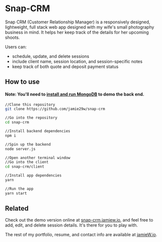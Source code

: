 # Snap-CRM

Snap CRM (Customer Relationship Manager) is a responsively designed, lightweight, full stack web app designed with my wife's small photography business in mind. It helps her keep track of the details for her upcoming shoots.

Users can:
- schedule, update, and delete sessions
- include client name, session location, and session-specific notes
- keep track of both quote and deposit payment status

## How to use
#### Note: You'll need to [install and run MongoDB](https://docs.mongodb.com/manual/tutorial/install-mongodb-on-os-x/) to demo the back end.

```bash
//Clone this repository
git clone https://github.com/jamie29w/snap-crm

//Go into the repository
cd snap-crm

//Install backend dependencies
npm i

//Spin up the backend
node server.js

//Open another terminal window
//Go into the client
cd snap-crm/client

//Install app dependencies
yarn

//Run the app
yarn start
```

## Related

Check out the demo version online at [snap-crm.jamiew.io](http://snap-crm.jamiew.io), and feel free to add, edit, and delete session details. It's there for you to play with.

The rest of my portfolio, resume, and contact info are available at [jamieW.io](http://jamiew.io).
